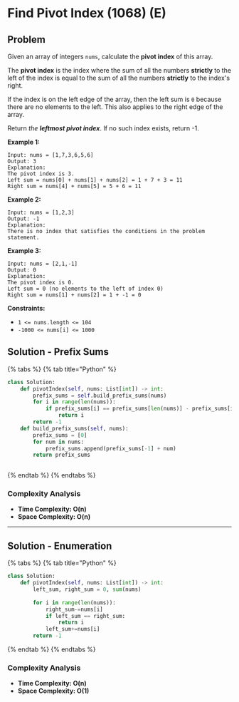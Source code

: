 # Find Pivot Index (1068) (E)

## Problem

Given an array of integers `nums`, calculate the **pivot index** of this array.

The **pivot index** is the index where the sum of all the numbers **strictly** to the left of the index is equal to the sum of all the numbers **strictly** to the index's right.

If the index is on the left edge of the array, then the left sum is `0` because there are no elements to the left. This also applies to the right edge of the array.

Return _the **leftmost pivot index**_. If no such index exists, return -1.

**Example 1:**

```
Input: nums = [1,7,3,6,5,6]
Output: 3
Explanation:
The pivot index is 3.
Left sum = nums[0] + nums[1] + nums[2] = 1 + 7 + 3 = 11
Right sum = nums[4] + nums[5] = 5 + 6 = 11
```

**Example 2:**

```
Input: nums = [1,2,3]
Output: -1
Explanation:
There is no index that satisfies the conditions in the problem statement.
```

**Example 3:**

```
Input: nums = [2,1,-1]
Output: 0
Explanation:
The pivot index is 0.
Left sum = 0 (no elements to the left of index 0)
Right sum = nums[1] + nums[2] = 1 + -1 = 0
```

**Constraints:**

* `1 <= nums.length <= 104`
* `-1000 <= nums[i] <= 1000`

## Solution - Prefix Sums

{% tabs %}
{% tab title="Python" %}
```python
class Solution:
    def pivotIndex(self, nums: List[int]) -> int:
        prefix_sums = self.build_prefix_sums(nums)
        for i in range(len(nums)):
            if prefix_sums[i] == prefix_sums[len(nums)] - prefix_sums[i + 1]:
                return i
        return -1
    def build_prefix_sums(self, nums):
        prefix_sums = [0]
        for num in nums:
            prefix_sums.append(prefix_sums[-1] + num)
        return prefix_sums
        
```
{% endtab %}
{% endtabs %}

### Complexity Analysis

* **Time Complexity: O(n)**
* **Space Complexity: O(n)**

****

## Solution - Enumeration

{% tabs %}
{% tab title="Python" %}
```python
class Solution:
    def pivotIndex(self, nums: List[int]) -> int:
        left_sum, right_sum = 0, sum(nums)
        
        for i in range(len(nums)):
            right_sum-=nums[i]
            if left_sum == right_sum:
                return i
            left_sum+=nums[i]
        return -1
```
{% endtab %}
{% endtabs %}

### Complexity Analysis

* **Time Complexity: O(n)**
* **Space Complexity: O(1)**
